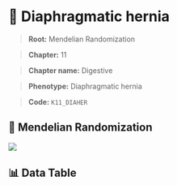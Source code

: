# 🧪 Diaphragmatic hernia

> **Root:** Mendelian Randomization

> **Chapter:** 11  

> **Chapter name:** Digestive

> **Phenotype:** Diaphragmatic hernia  

> **Code:** `K11_DIAHER`

## 🧬 Mendelian Randomization  

<img src="/MR/Figures/Forward/K11_DIAHER.png"/>

## 📊 Data Table

<CsvTableMRF src="/MR/Data/Forward/K11_DIAHER.csv"/>
